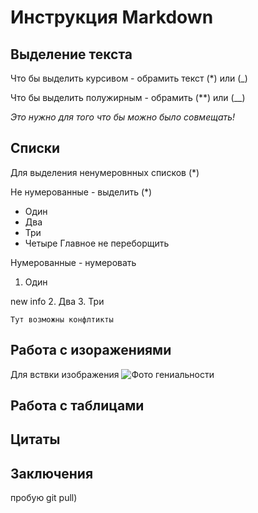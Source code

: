 # Инструкция Markdown

## Выделение текста

Что бы выделить курсивом - обрамить текст (*) или (_)

Что бы выделить полужирным - обрамить (**) или (__)

 *Это нужно для того что бы можно было _совмещать!_*

## Списки 
Для выделения ненумеровнных списков (*)

Не нумерованные - выделить (*)
* Один
* Два
* Три
* Четыре
Главное не переборщить

Нумерованные - нумеровать
1. Один


new info
2. Два
3. Три
    
    Тут возможны конфлтикты
    
## Работа с изоражениями
Для вствки изображения  ![Фото гениальности ](  1.jpg)



## Работа с таблицами


##  Цитаты 


## Заключения

пробую git pull)


##
